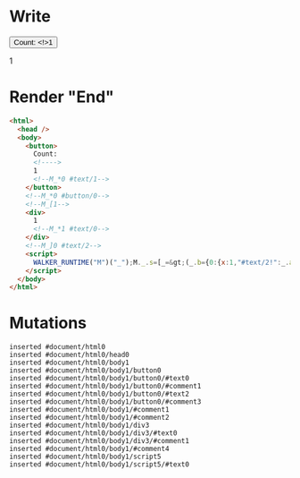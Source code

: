 # Write
  <button>Count: <!>1<!--M_*0 #text/1--></button><!--M_*0 #button/0--><!--M_[1--><div>1<!--M_*1 #text/0--></div><!--M_]0 #text/2--><script>WALKER_RUNTIME("M")("_");M._.s=[_=>(_.b={0:{x:1,"#text/2!":_.a={},"#text/2(":_._["packages/translator-tags/src/__tests__/fixtures/dynamic-tag-single-arg/components/custom-tag.marko"]},1:_.a})];M._.e=[0,"packages/translator-tags/src/__tests__/fixtures/dynamic-tag-single-arg/template.marko_0_x"];M._.d=1;M._.w()</script>


# Render "End"
```html
<html>
  <head />
  <body>
    <button>
      Count: 
      <!---->
      1
      <!--M_*0 #text/1-->
    </button>
    <!--M_*0 #button/0-->
    <!--M_[1-->
    <div>
      1
      <!--M_*1 #text/0-->
    </div>
    <!--M_]0 #text/2-->
    <script>
      WALKER_RUNTIME("M")("_");M._.s=[_=&gt;(_.b={0:{x:1,"#text/2!":_.a={},"#text/2(":_._["packages/translator-tags/src/__tests__/fixtures/dynamic-tag-single-arg/components/custom-tag.marko"]},1:_.a})];M._.e=[0,"packages/translator-tags/src/__tests__/fixtures/dynamic-tag-single-arg/template.marko_0_x"];M._.d=1;M._.w()
    </script>
  </body>
</html>
```

# Mutations
```
inserted #document/html0
inserted #document/html0/head0
inserted #document/html0/body1
inserted #document/html0/body1/button0
inserted #document/html0/body1/button0/#text0
inserted #document/html0/body1/button0/#comment1
inserted #document/html0/body1/button0/#text2
inserted #document/html0/body1/button0/#comment3
inserted #document/html0/body1/#comment1
inserted #document/html0/body1/#comment2
inserted #document/html0/body1/div3
inserted #document/html0/body1/div3/#text0
inserted #document/html0/body1/div3/#comment1
inserted #document/html0/body1/#comment4
inserted #document/html0/body1/script5
inserted #document/html0/body1/script5/#text0
```